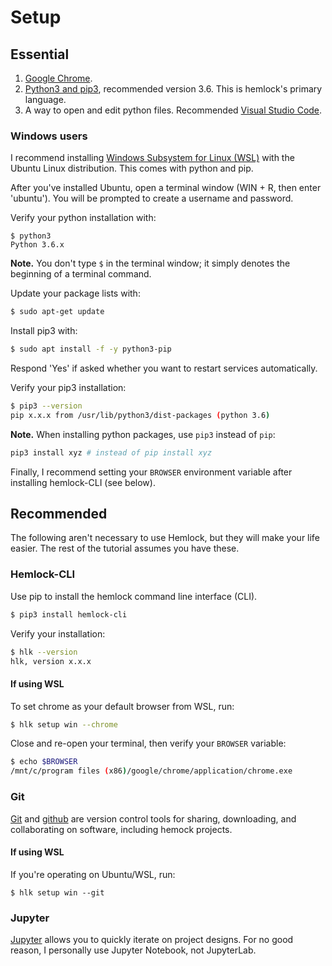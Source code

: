 # Setup

## Essential

1. [Google Chrome](https://www.google.com/chrome/).
2. [Python3 and pip3](https://www.python.org/downloads/), recommended version 3.6. This is hemlock's primary language.
3. A way to open and edit python files. Recommended [Visual Studio Code](https://code.visualstudio.com/).

### Windows users

I recommend installing [Windows Subsystem for Linux (WSL)](https://docs.microsoft.com/en-us/windows/wsl/install-win10) with the Ubuntu Linux distribution. This comes with python and pip.

After you've installed Ubuntu, open a terminal window (WIN + R, then enter 'ubuntu'). You will be prompted to create a username and password.

Verify your python installation with:

```
$ python3
Python 3.6.x
```

**Note.** You don't type `$` in the terminal window; it simply denotes the beginning of a terminal command.

Update your package lists with:

```bash
$ sudo apt-get update
```

Install pip3 with:

```bash
$ sudo apt install -f -y python3-pip
```

Respond 'Yes' if asked whether you want to restart services automatically.

Verify your pip3 installation:

```bash
$ pip3 --version
pip x.x.x from /usr/lib/python3/dist-packages (python 3.6)
```

**Note.** When installing python packages, use `pip3` instead of `pip`:

```bash
pip3 install xyz # instead of pip install xyz
```

Finally, I recommend setting your `BROWSER` environment variable after installing hemlock-CLI (see below).

## Recommended

The following aren't necessary to use Hemlock, but they will make your life easier. The rest of the tutorial assumes you have these.

### Hemlock-CLI

Use pip to install the hemlock command line interface (CLI).

```bash
$ pip3 install hemlock-cli
```

Verify your installation:

```bash
$ hlk --version
hlk, version x.x.x
```

#### If using WSL

To set chrome as your default browser from WSL, run:

```bash
$ hlk setup win --chrome
```

Close and re-open your terminal, then verify your `BROWSER` variable:

```bash
$ echo $BROWSER
/mnt/c/program files (x86)/google/chrome/application/chrome.exe
```

### Git

[Git](https://git-scm.com/downloads) and [github](https://github.com/) are version control tools for sharing, downloading, and collaborating on software, including hemock projects.

#### If using WSL

If you're operating on Ubuntu/WSL, run:

```
$ hlk setup win --git
```

### Jupyter

[Jupyter](https://jupyter.org/install) allows you to quickly iterate on project designs. For no good reason, I personally use Jupyter Notebook, not JupyterLab.